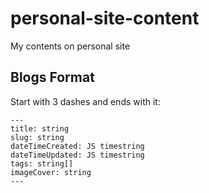 # personal-site-content
My contents on personal site

## Blogs Format
Start with 3 dashes and ends with it:
```
---
title: string
slug: string
dateTimeCreated: JS timestring
dateTimeUpdated: JS timestring
tags: string[]
imageCover: string
---
```
